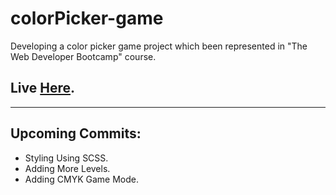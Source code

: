 # colorPicker-game
Developing a color picker game project which been represented in "The Web Developer Bootcamp" course.

## Live [Here](https://bassemustafa.github.io/colorPicker-game/).

---

## Upcoming Commits:
* Styling Using SCSS.
* Adding More Levels.
* Adding CMYK Game Mode.
